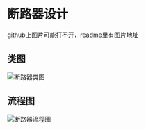# 断路器设计

github上图片可能打不开，readme里有图片地址

## 类图

![断路器类图](http://assets.processon.com/chart_image/616c00ff1e085306d74352c3.png)

## 流程图

![断路器流程图](http://assets.processon.com/chart_image/616bf31ee401fd3c249fcbf8.png)